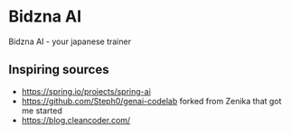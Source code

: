 # Bidzna AI

Bidzna AI - your japanese trainer

## Inspiring sources

* https://spring.io/projects/spring-ai
* https://github.com/Steph0/genai-codelab forked from Zenika that got me started
* https://blog.cleancoder.com/
